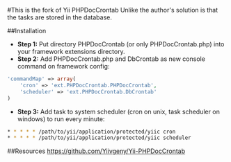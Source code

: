 #This is the fork of Yii PHPDocCrontab
Unlike the author's solution is that the tasks are stored in the database.

##Installation
- **Step 1:** Put directory PHPDocCrontab (or only PHPDocCrontab.php) into your framework extensions directory.
- **Step 2:** Add PHPDocCrontab.php and DbCrontab as new console command on framework config:

```php
'commandMap' => array(
    'cron' => 'ext.PHPDocCrontab.PHPDocCrontab',
    'scheduler' => 'ext.PHPDocCrontab.DbCrontab'
)
```

- **Step 3:**  Add task to system scheduler (cron on unix, task scheduler on windows) to run every minute:

```sh
* * * * * /path/to/yii/application/protected/yiic cron
* * * * * /path/to/yii/application/protected/yiic scheduler
```

##Resources
https://github.com/Yiivgeny/Yii-PHPDocCrontab
